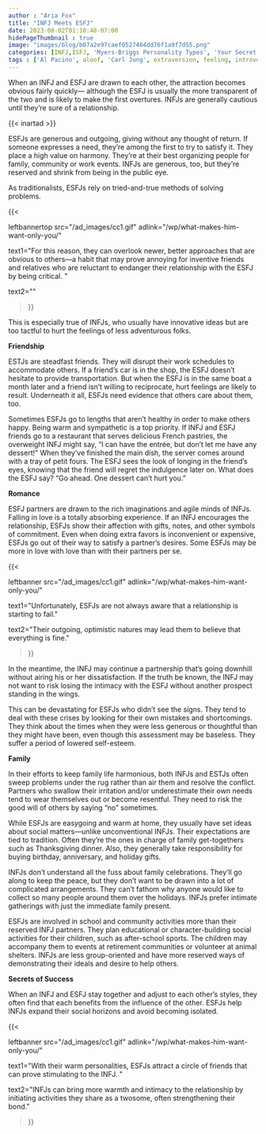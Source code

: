 ```yaml
---
author : "Aria Fox"
title: "INFJ Meets ESFJ"
date: 2023-08-02T01:10:48-07:00
hidePageThumbnail : true 
image: "images/blog/b07a2e97caef0527464dd76f1a9f7d55.png"
categories: [INFJ,ISFJ, 'Myers-Briggs Personality Types', 'Your Secret Self']
tags : ['Al Pacino', aloof, 'Carl Jung', extraversion, feeling, introversion, introvert, judging, MBTI, Myers-Briggs, perceiving, personality, personality type, psychology, relationships, thinking, 'Tiger Woods']
---
```



When an INFJ and ESFJ are drawn to each other, the attraction becomes obvious fairly quickly— although the ESFJ is usually the more transparent of the two and is likely to make the first overtures. INFJs are generally cautious until they’re sure of a relationship.

{{< inartad >}}

ESFJs are generous and outgoing, giving without any thought of return. If someone expresses a need, they’re among the first to try to satisfy it. They place a high value on harmony. They’re at their best organizing people for family, community or work events. INFJs are generous, too, but they’re reserved and shrink from being in the public eye.

As traditionalists, ESFJs rely on tried-and-true methods of solving problems. 

{{< 

leftbannertop src="/ad_images/cc1.gif" adlink="/wp/what-makes-him-want-only-you/"  

text1="For this reason, they can overlook newer, better approaches that are obvious to others—a habit that may prove annoying for inventive friends and relatives who are reluctant to endanger their relationship with the ESFJ by being critical. " 

text2=""

>}}

This is especially true of INFJs, who usually have innovative ideas but are too tactful to hurt the feelings of less adventurous folks.

**Friendship**

ESTJs are steadfast friends. They will disrupt their work schedules to accommodate others. If a friend’s car is in the shop, the ESFJ doesn’t hesitate to provide transportation. But when the ESFJ is in the same boat a month later and a friend isn’t willing to reciprocate, hurt feelings are likely to result. Underneath it all, ESFJs need evidence that others care about them, too.

Sometimes ESFJs go to lengths that aren’t healthy in order to make others happy. Being warm and sympathetic is a top priority. If INFJ and ESFJ friends go to a restaurant that serves delicious French pastries, the overweight INFJ might say, “I can have the entrée, but don’t let me have any dessert!” When they’ve finished the main dish, the server comes around with a tray of petit fours. The ESFJ sees the look of longing in the friend’s eyes, knowing that the friend will regret the indulgence later on. What does the ESFJ say? “Go ahead. One dessert can’t hurt you.”

**Romance**

ESFJ partners are drawn to the rich imaginations and agile minds of INFJs. Falling in love is a totally absorbing experience. If an INFJ encourages the relationship, ESFJs show their affection with gifts, notes, and other symbols of commitment. Even when doing extra favors is inconvenient or expensive, ESFJs go out of their way to satisfy a partner’s desires. Some ESFJs may be more in love with love than with their partners per se.

{{< 

leftbanner src="/ad_images/cc1.gif" adlink="/wp/what-makes-him-want-only-you/"  

text1="Unfortunately, ESFJs are not always aware that a relationship is starting to fail." 

text2="Their outgoing, optimistic natures may lead them to believe that everything is fine."

>}}

In the meantime, the INFJ may continue a partnership that’s going downhill without airing his or her dissatisfaction. If the truth be known, the INFJ may not want to risk losing the intimacy with the ESFJ without another prospect standing in the wings.

This can be devastating for ESFJs who didn’t see the signs. They tend to deal with these crises by looking for their own mistakes and shortcomings. They think about the times when they were less generous or thoughtful than they might have been, even though this assessment may be baseless. They suffer a period of lowered self-esteem.



**Family**

In their efforts to keep family life harmonious, both INFJs and ESTJs often sweep problems under the rug rather than air them and resolve the conflict. Partners who swallow their irritation and/or underestimate their own needs tend to wear themselves out or become resentful. They need to risk the good will of others by saying “no” sometimes.

While ESFJs are easygoing and warm at home, they usually have set ideas about social matters—unlike unconventional INFJs. Their expectations are tied to tradition. Often they’re the ones in charge of family get-togethers such as Thanksgiving dinner. Also, they generally take responsibility for buying birthday, anniversary, and holiday gifts.

INFJs don’t understand all the fuss about family celebrations. They’ll go along to keep the peace, but they don’t want to be drawn into a lot of complicated arrangements. They can’t fathom why anyone would like to collect so many people around them over the holidays. INFJs prefer intimate gatherings with just the immediate family present.

ESFJs are involved in school and community activities more than their reserved INFJ partners. They plan educational or character-building social activities for their children, such as after-school sports. The children may accompany them to events at retirement communities or volunteer at animal shelters. INFJs are less group-oriented and have more reserved ways of demonstrating their ideals and desire to help others.


**Secrets of Success**

When an INFJ and ESFJ stay together and adjust to each other’s styles, they often find that each benefits from the influence of the other. ESFJs help INFJs expand their social horizons and avoid becoming isolated. 

{{< 

leftbanner src="/ad_images/cc1.gif" adlink="/wp/what-makes-him-want-only-you/"  

text1="With their warm personalities, ESFJs attract a circle of friends that can prove stimulating to the INFJ. " 

text2="INFJs can bring more warmth and intimacy to the relationship by initiating activities they share as a twosome, often strengthening their bond."

>}}
